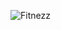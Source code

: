 ![Fitnezz](https://socialify.git.ci/Subhradeep10/Fitnezz/image?font=Bitter&forks=1&issues=1&language=1&owner=1&pattern=Circuit%20Board&pulls=1&stargazers=1&theme=Light)
